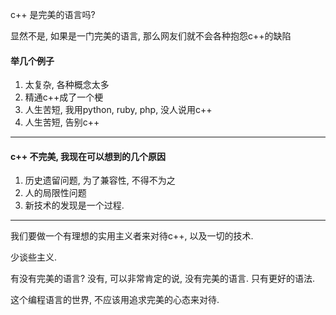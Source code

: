 c++ 是完美的语言吗? 

显然不是, 如果是一门完美的语言, 那么网友们就不会各种抱怨c++的缺陷

#### 举几个例子
1. 太复杂, 各种概念太多
2. 精通c++成了一个梗
3. 人生苦短, 我用python, ruby, php, 没人说用c++
4. 人生苦短, 告别c++

----

#### c++ 不完美, 我现在可以想到的几个原因
1. 历史遗留问题, 为了兼容性, 不得不为之
2. 人的局限性问题
3. 新技术的发现是一个过程.

----


我们要做一个有理想的实用主义者来对待c++, 以及一切的技术.

少谈些主义.

有没有完美的语言? 没有, 可以非常肯定的说, 没有完美的语言. 只有更好的语法.

这个编程语言的世界, 不应该用追求完美的心态来对待.
